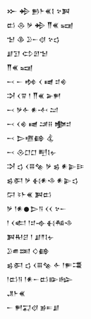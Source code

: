 <div class='block'>
<div class='line'>𒁍 𒄈 𒁖𒈨𒌍𒋙 𒆳𒀉</div>
<div class='line'>𒆗 𒁲 𒃻 𒄈 𒐖𒌍 𒍢</div>
<div class='line'>𒈠 𒆠 𒊒𒀸𒋼 𒆳𒌓</div>
<div class='line'>𒋗𒋛 𒌌𒇻𒈠</div>
<div class='line'>𒐖𒌍 𒍢</div>
<div class='line'>𒁁 𒀸 𒂔 𒌋 𒉠 𒄑𒄯</div>
<div class='line'>𒋫 𒌋𒐊 𒁹 𒐖𒌍 𒅕𒂍</div>
<div class='line'>𒁁 𒃻𒅆 𒀭𒋾 𒁺</div>
<div class='line'>𒁁 𒌋𒄯 𒉠 𒁼𒍝 𒆟𒄑</div>
<div class='line'>𒁁 𒆕𒍠𒂵 𒆬</div>
<div class='line'>𒁁 𒊮𒆸𒆸 𒋃𒋙𒉡</div>
<div class='line'>𒋫 𒌓 𒌋𒐋𒆚 𒃻 𒌗 𒀭𒉌𒄿</div>
<div class='line'>𒌗𒀳 𒃻 𒈬𒀭𒈾 𒀭𒉌𒌓</div>
<div class='line'>𒁶 𒂟𒈨𒌍 𒀉𒆗</div>
<div class='line'>𒃻 𒁹𒀭𒊹𒆕𒀀 𒌋𒌋 𒆳𒀸</div>
<div class='line'>𒁹 𒌋𒅗 𒁹𒄑𒉢𒈬𒄀𒈾</div>
<div class='line'>𒀉𒊑𒆪 𒁹 𒋗𒈫𒋙𒉡</div>
<div class='line'>𒊒𒌑𒌅 𒄭𒂵</div>
<div class='line'>𒌗𒀳 𒌓 𒌋𒐋𒆚 𒅆 𒁹𒊓𒃮</div>
<div class='line'>𒁹𒆗𒀀 𒁹𒀭𒀸𒆗𒅔𒈗</div>
<div class='line'>𒂗𒈨𒌍</div>
<div class='line'>𒀸 𒂍𒍑𒋼 𒂊𒋰𒋗</div>
</div>
